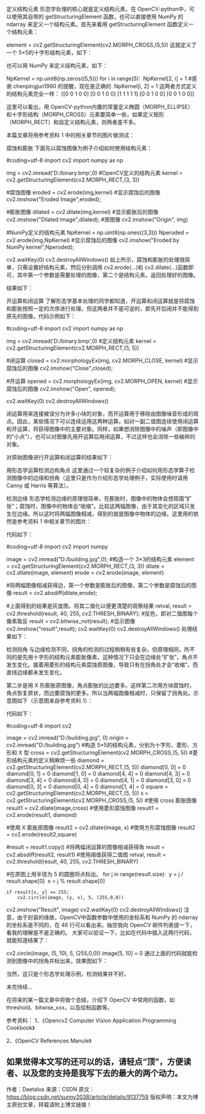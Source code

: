 
定义结构元素
形态学处理的核心就是定义结构元素，在 OpenCV-python中，可以使用其自带的 getStructuringElement 函数，也可以直接使用 NumPy 的 ndarray 来定义一个结构元素。首先来看用 getStructuringElement 函数定义一个结构元素：

element = cv2.getStructuringElement(cv2.MORPH_CROSS,(5,5))
这就定义了一个 5×5的十字形结构元素，如下：


也可以用 NumPy 来定义结构元素，如下：

NpKernel = np.uint8(np.zeros((5,5)))
for i in range(5):
​	NpKernel[2, i] = 1 #感谢 chenpingjun1990 的提醒，现在是正确的
​	NpKernel[i, 2] = 1
这两者方式定义的结构元素完全一样：
[[0 0 1 0 0]
 [0 0 1 0 0]
 [1 1 1 1 1]
 [0 0 1 0 0]
 [0 0 1 0 0]]

这里可以看出，用 OpenCV-python内置的常量定义椭圆（MORPH_ELLIPSE）和十字形结构（MORPH_CROSS）元素要简单一些，如果定义矩形（MORPH_RECT）和自定义结构元素，则两者差不多。

本篇文章将用参考资料 1 中的相关章节的图片做测试：



腐蚀和膨胀
下面先以腐蚀图像为例子介绍如何使用结构元素：

#coding=utf-8
import cv2
import numpy as np

img = cv2.imread('D:/binary.bmp',0)
#OpenCV定义的结构元素
kernel = cv2.getStructuringElement(cv2.MORPH_RECT,(3, 3))

#腐蚀图像
eroded = cv2.erode(img,kernel)
#显示腐蚀后的图像
cv2.imshow("Eroded Image",eroded);

#膨胀图像
dilated = cv2.dilate(img,kernel)
#显示膨胀后的图像
cv2.imshow("Dilated Image",dilated);
#原图像
cv2.imshow("Origin", img)

#NumPy定义的结构元素
NpKernel = np.uint8(np.ones((3,3)))
Nperoded = cv2.erode(img,NpKernel)
#显示腐蚀后的图像
cv2.imshow("Eroded by NumPy kernel",Nperoded);

cv2.waitKey(0)
cv2.destroyAllWindows()
如上所示，腐蚀和膨胀的处理很简单，只需设置好结构元素，然后分别调用 cv2.erode(...)和 cv2.dilate(...)函数即可，其中第一个参数是需要处理的图像，第二个是结构元素。返回处理好的图像。

结果如下：



开运算和闭运算
了解形态学基本处理的同学都知道，开运算和闭运算就是将腐蚀和膨胀按照一定的次序进行处理。但这两者并不是可逆的，即先开后闭并不能得到原先的图像。代码示例如下：

#coding=utf-8
import cv2
import numpy as np

img = cv2.imread('D:/binary.bmp',0)
#定义结构元素
kernel = cv2.getStructuringElement(cv2.MORPH_RECT,(5, 5))

#闭运算
closed = cv2.morphologyEx(img, cv2.MORPH_CLOSE, kernel)
#显示腐蚀后的图像
cv2.imshow("Close",closed);

#开运算
opened = cv2.morphologyEx(img, cv2.MORPH_OPEN, kernel)
#显示腐蚀后的图像
cv2.imshow("Open", opened);

cv2.waitKey(0)
cv2.destroyAllWindows()

闭运算用来连接被误分为许多小块的对象，而开运算用于移除由图像噪音形成的斑点。因此，某些情况下可以连续运用这两种运算。如对一副二值图连续使用闭运算和开运算，将获得图像中的主要对象。同样，如果想消除图像中的噪声（即图像中的“小点”），也可以对图像先用开运算后用闭运算，不过这样也会消除一些破碎的对象。

对原始图像进行开运算和闭运算的结果如下：



用形态学运算检测边和角点
这里通过一个较复杂的例子介绍如何用形态学算子检测图像中的边缘和拐角（这里只是作为介绍形态学处理例子，实际使用时请用 Canny 或 Harris 等算法）。

检测边缘
形态学检测边缘的原理很简单，在膨胀时，图像中的物体会想周围“扩张”；腐蚀时，图像中的物体会“收缩”。比较这两幅图像，由于其变化的区域只发生在边缘。所以这时将两幅图像相减，得到的就是图像中物体的边缘。这里用的依然是参考资料 1 中相关章节的图片：

代码如下：

#coding=utf-8
import cv2
import numpy

image = cv2.imread("D:/building.jpg",0);
#构造一个 3×3的结构元素
element = cv2.getStructuringElement(cv2.MORPH_RECT,(3, 3))
dilate = cv2.dilate(image, element)
erode = cv2.erode(image, element)

#将两幅图像相减获得边，第一个参数是膨胀后的图像，第二个参数是腐蚀后的图像
result = cv2.absdiff(dilate,erode);

#上面得到的结果是灰度图，将其二值化以便更清楚的观察结果
retval, result = cv2.threshold(result, 40, 255, cv2.THRESH_BINARY);
#反色，即对二值图每个像素取反
result = cv2.bitwise_not(result);
#显示图像
cv2.imshow("result",result);
cv2.waitKey(0)
cv2.destroyAllWindows()
处理结果如下：


检测拐角
与边缘检测不同，拐角的检测的过程稍稍有些复杂。但原理相同，所不同的是先用十字形的结构元素膨胀像素，这种情况下只会在边缘处“扩张”，角点不发生变化。接着用菱形的结构元素腐蚀原图像，导致只有在拐角处才会“收缩”，而直线边缘都未发生变化。

第二步是用 X 形膨胀原图像，角点膨胀的比边要多。这样第二次用方块腐蚀时，角点恢复原状，而边要腐蚀的更多。所以当两幅图像相减时，只保留了拐角处。示意图如下（示意图来自参考资料 1）：



代码如下：

#coding=utf-8
import cv2

image = cv2.imread("D:/building.jpg", 0)
origin = cv2.imread("D:/building.jpg")
#构造 5×5的结构元素，分别为十字形、菱形、方形和 X 型
cross = cv2.getStructuringElement(cv2.MORPH_CROSS,(5, 5))
#菱形结构元素的定义稍麻烦一些
diamond = cv2.getStructuringElement(cv2.MORPH_RECT,(5, 5))
diamond[0, 0] = 0
diamond[0, 1] = 0
diamond[1, 0] = 0
diamond[4, 4] = 0
diamond[4, 3] = 0
diamond[3, 4] = 0
diamond[4, 0] = 0
diamond[4, 1] = 0
diamond[3, 0] = 0
diamond[0, 3] = 0
diamond[0, 4] = 0
diamond[1, 4] = 0
square = cv2.getStructuringElement(cv2.MORPH_RECT,(5, 5))
x = cv2.getStructuringElement(cv2.MORPH_CROSS,(5, 5))
#使用 cross 膨胀图像
result1 = cv2.dilate(image,cross)
#使用菱形腐蚀图像
result1 = cv2.erode(result1, diamond)

#使用 X 膨胀原图像
result2 = cv2.dilate(image, x)
#使用方形腐蚀图像
result2 = cv2.erode(result2,square)

#result = result1.copy()
#将两幅闭运算的图像相减获得角
result = cv2.absdiff(result2, result1)
#使用阈值获得二值图
retval, result = cv2.threshold(result, 40, 255, cv2.THRESH_BINARY)

#在原图上用半径为 5 的圆圈将点标出。
for j in range(result.size):
​	y = j / result.shape[0]
​	x = j % result.shape[0]

	if result[x, y] == 255:
		cv2.circle(image, (y, x), 5, (255,0,0))

cv2.imshow("Result", image)
cv2.waitKey(0)
cv2.destroyAllWindows()
注意，由于封装的缘故，OpenCV中函数参数中使用的坐标系和 NumPy 的 ndarray 的坐标系是不同的，在 46 行可以看出来。抽空我向 OpenCV 邮件列表提一下，看我的理解是不是正确的。
大家可以验证一下，比如在代码中插入这两行代码，就能知道结果了：

cv2.circle(image, (5, 10), 5, (255,0,0))
image[5, 10] = 0
通过上面的代码就能检测到图像中的拐角并标出来，效果图如下：


当然，这只是个形态学处理示例，检测结果并不好。

未完待续...

在将来的某一篇文章中将做个总结，介绍下 OpenCV 中常用的函数，如 threshold、bitwise_xxx，以及绘制函数等。

参考资料：
1、《Opencv2 Computer Vision Application Programming Cookbook》

2、《OpenCV References Manule》

如果觉得本文写的还可以的话，请轻点“顶”，方便读者、以及您的支持是我写下去的最大的两个动力。
---------------------
作者：Daetalus
来源：CSDN
原文：https://blog.csdn.net/sunny2038/article/details/9137759
版权声明：本文为博主原创文章，转载请附上博文链接！
